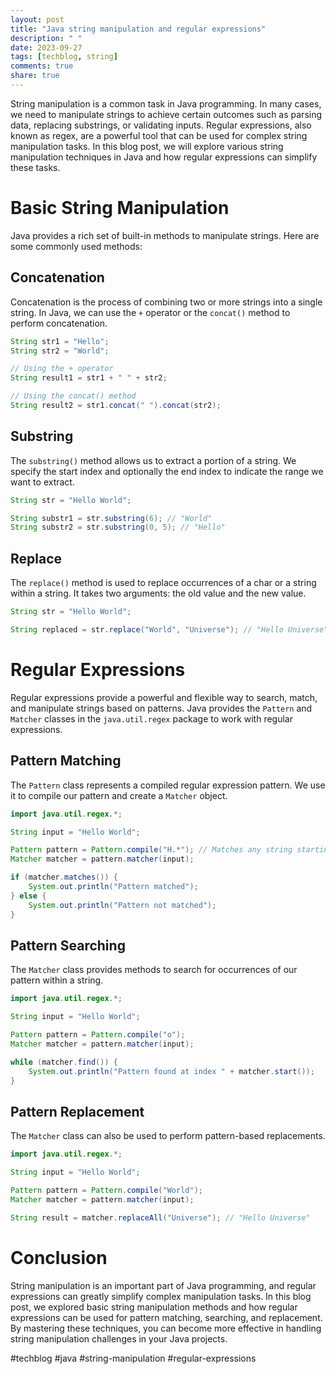```yaml
---
layout: post
title: "Java string manipulation and regular expressions"
description: " "
date: 2023-09-27
tags: [techblog, string]
comments: true
share: true
---
```


String manipulation is a common task in Java programming. In many cases, we need to manipulate strings to achieve certain outcomes such as parsing data, replacing substrings, or validating inputs. Regular expressions, also known as regex, are a powerful tool that can be used for complex string manipulation tasks. In this blog post, we will explore various string manipulation techniques in Java and how regular expressions can simplify these tasks.

# Basic String Manipulation

Java provides a rich set of built-in methods to manipulate strings. Here are some commonly used methods:

## Concatenation

Concatenation is the process of combining two or more strings into a single string. In Java, we can use the `+` operator or the `concat()` method to perform concatenation.

```java
String str1 = "Hello";
String str2 = "World";

// Using the + operator
String result1 = str1 + " " + str2;

// Using the concat() method
String result2 = str1.concat(" ").concat(str2);
```

## Substring

The `substring()` method allows us to extract a portion of a string. We specify the start index and optionally the end index to indicate the range we want to extract.

```java
String str = "Hello World";

String substr1 = str.substring(6); // "World"
String substr2 = str.substring(0, 5); // "Hello"
```

## Replace

The `replace()` method is used to replace occurrences of a char or a string within a string. It takes two arguments: the old value and the new value.

```java
String str = "Hello World";

String replaced = str.replace("World", "Universe"); // "Hello Universe"
```

# Regular Expressions

Regular expressions provide a powerful and flexible way to search, match, and manipulate strings based on patterns. Java provides the `Pattern` and `Matcher` classes in the `java.util.regex` package to work with regular expressions.

## Pattern Matching

The `Pattern` class represents a compiled regular expression pattern. We use it to compile our pattern and create a `Matcher` object.

```java
import java.util.regex.*;

String input = "Hello World";

Pattern pattern = Pattern.compile("H.*"); // Matches any string starting with "H"
Matcher matcher = pattern.matcher(input);

if (matcher.matches()) {
    System.out.println("Pattern matched");
} else {
    System.out.println("Pattern not matched");
}
```

## Pattern Searching

The `Matcher` class provides methods to search for occurrences of our pattern within a string.

```java
import java.util.regex.*;

String input = "Hello World";

Pattern pattern = Pattern.compile("o");
Matcher matcher = pattern.matcher(input);

while (matcher.find()) {
    System.out.println("Pattern found at index " + matcher.start());
}
```

## Pattern Replacement

The `Matcher` class can also be used to perform pattern-based replacements.

```java
import java.util.regex.*;

String input = "Hello World";

Pattern pattern = Pattern.compile("World");
Matcher matcher = pattern.matcher(input);

String result = matcher.replaceAll("Universe"); // "Hello Universe"
```

# Conclusion

String manipulation is an important part of Java programming, and regular expressions can greatly simplify complex manipulation tasks. In this blog post, we explored basic string manipulation methods and how regular expressions can be used for pattern matching, searching, and replacement. By mastering these techniques, you can become more effective in handling string manipulation challenges in your Java projects.

#techblog #java #string-manipulation #regular-expressions